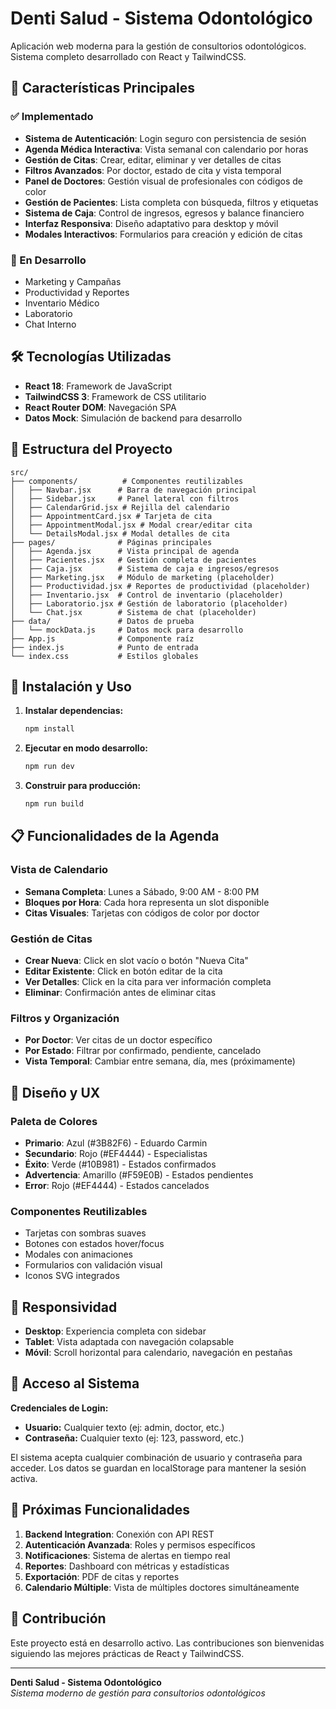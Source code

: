 # Denti Salud - Sistema Odontológico

Aplicación web moderna para la gestión de consultorios odontológicos. Sistema completo desarrollado con React y TailwindCSS.

## 🚀 Características Principales

### ✅ Implementado
- **Sistema de Autenticación**: Login seguro con persistencia de sesión
- **Agenda Médica Interactiva**: Vista semanal con calendario por horas
- **Gestión de Citas**: Crear, editar, eliminar y ver detalles de citas
- **Filtros Avanzados**: Por doctor, estado de cita y vista temporal
- **Panel de Doctores**: Gestión visual de profesionales con códigos de color
- **Gestión de Pacientes**: Lista completa con búsqueda, filtros y etiquetas
- **Sistema de Caja**: Control de ingresos, egresos y balance financiero
- **Interfaz Responsiva**: Diseño adaptativo para desktop y móvil
- **Modales Interactivos**: Formularios para creación y edición de citas

### 🔄 En Desarrollo
- Marketing y Campañas
- Productividad y Reportes
- Inventario Médico
- Laboratorio
- Chat Interno

## 🛠️ Tecnologías Utilizadas

- **React 18**: Framework de JavaScript
- **TailwindCSS 3**: Framework de CSS utilitario
- **React Router DOM**: Navegación SPA
- **Datos Mock**: Simulación de backend para desarrollo

## 📁 Estructura del Proyecto

```
src/
├── components/          # Componentes reutilizables
│   ├── Navbar.jsx      # Barra de navegación principal
│   ├── Sidebar.jsx     # Panel lateral con filtros
│   ├── CalendarGrid.jsx # Rejilla del calendario
│   ├── AppointmentCard.jsx # Tarjeta de cita
│   ├── AppointmentModal.jsx # Modal crear/editar cita
│   └── DetailsModal.jsx # Modal detalles de cita
├── pages/              # Páginas principales
│   ├── Agenda.jsx      # Vista principal de agenda
│   ├── Pacientes.jsx   # Gestión completa de pacientes
│   ├── Caja.jsx        # Sistema de caja e ingresos/egresos
│   ├── Marketing.jsx   # Módulo de marketing (placeholder)
│   ├── Productividad.jsx # Reportes de productividad (placeholder)
│   ├── Inventario.jsx  # Control de inventario (placeholder)
│   ├── Laboratorio.jsx # Gestión de laboratorio (placeholder)
│   └── Chat.jsx        # Sistema de chat (placeholder)
├── data/               # Datos de prueba
│   └── mockData.js     # Datos mock para desarrollo
├── App.js              # Componente raíz
├── index.js            # Punto de entrada
└── index.css           # Estilos globales
```

## 🚀 Instalación y Uso

1. **Instalar dependencias:**
   ```bash
   npm install
   ```

2. **Ejecutar en modo desarrollo:**
   ```bash
   npm run dev
   ```

3. **Construir para producción:**
   ```bash
   npm run build
   ```

## 📋 Funcionalidades de la Agenda

### Vista de Calendario
- **Semana Completa**: Lunes a Sábado, 9:00 AM - 8:00 PM
- **Bloques por Hora**: Cada hora representa un slot disponible
- **Citas Visuales**: Tarjetas con códigos de color por doctor

### Gestión de Citas
- **Crear Nueva**: Click en slot vacío o botón "Nueva Cita"
- **Editar Existente**: Click en botón editar de la cita
- **Ver Detalles**: Click en la cita para ver información completa
- **Eliminar**: Confirmación antes de eliminar citas

### Filtros y Organización
- **Por Doctor**: Ver citas de un doctor específico
- **Por Estado**: Filtrar por confirmado, pendiente, cancelado
- **Vista Temporal**: Cambiar entre semana, día, mes (próximamente)

## 🎨 Diseño y UX

### Paleta de Colores
- **Primario**: Azul (#3B82F6) - Eduardo Carmin
- **Secundario**: Rojo (#EF4444) - Especialistas
- **Éxito**: Verde (#10B981) - Estados confirmados
- **Advertencia**: Amarillo (#F59E0B) - Estados pendientes
- **Error**: Rojo (#EF4444) - Estados cancelados

### Componentes Reutilizables
- Tarjetas con sombras suaves
- Botones con estados hover/focus
- Modales con animaciones
- Formularios con validación visual
- Iconos SVG integrados

## 📱 Responsividad

- **Desktop**: Experiencia completa con sidebar
- **Tablet**: Vista adaptada con navegación colapsable
- **Móvil**: Scroll horizontal para calendario, navegación en pestañas

## 🔐 **Acceso al Sistema**

**Credenciales de Login:**
- **Usuario:** Cualquier texto (ej: admin, doctor, etc.)
- **Contraseña:** Cualquier texto (ej: 123, password, etc.)

El sistema acepta cualquier combinación de usuario y contraseña para acceder. Los datos se guardan en localStorage para mantener la sesión activa.

## 🔮 Próximas Funcionalidades

1. **Backend Integration**: Conexión con API REST
2. **Autenticación Avanzada**: Roles y permisos específicos
3. **Notificaciones**: Sistema de alertas en tiempo real
4. **Reportes**: Dashboard con métricas y estadísticas
5. **Exportación**: PDF de citas y reportes
6. **Calendario Múltiple**: Vista de múltiples doctores simultáneamente

## 👥 Contribución

Este proyecto está en desarrollo activo. Las contribuciones son bienvenidas siguiendo las mejores prácticas de React y TailwindCSS.

---

**Denti Salud - Sistema Odontológico**  
*Sistema moderno de gestión para consultorios odontológicos*
